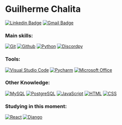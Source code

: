 # Guilherme Chalita

[![Linkedin Badge](https://img.shields.io/badge/-Guilherme%20Chalita-996DFF?style=flat-square&logo=Linkedin&logoColor=white&link=https://www.linkedin.com/in/guilhermechalita/)](https://www.linkedin.com/in/guilhermechalita/)
[![Gmail Badge](https://img.shields.io/badge/-guilhermehchalita@gmail.com-996DFF?style=flat-square&logo=Gmail&logoColor=white&link=mailto:guilhermehchalita@gmail.com)](mailto:guilhermehchalitaf@gmail.com)

### Main skills:

<p>
<a target="_blank" href="https://git-scm.com/"><img src="https://img.shields.io/badge/-Git-0D1117?style=for-the-badge&logo=git&labelColor=0D1117" alt="Git"></a>
<a target="_blank" href="https://github.com/"><img src="https://img.shields.io/badge/-GitHub-0D1117?style=for-the-badge&logo=github&labelColor=0D1117" alt="Github"></a>
<a target="_blank" href="https://www.python.org/"><img src="https://img.shields.io/badge/-Python-0D1117?style=for-the-badge&logo=python&labelColor=0D1117" alt="Python"></a>
<a target="_blank" href="https://discordpy.readthedocs.io/en/stable/"><img src="https://img.shields.io/badge/-Discordpy-0D1117?style=for-the-badge&logo=discord&labelColor=0D1117" alt="Discordpy"></a>
</p>

### Tools:

<p>
<a target="_blank" href="https://code.visualstudio.com/"><img src="https://img.shields.io/badge/-Visual%20Studio%20Code-0D1117?style=for-the-badge&logo=visual-studio-code&logoColor=007ACC&labelColor=0D1117" alt="Visual Studio Code"></a>
<a target="_blank" href="https://www.jetbrains.com/pt-br/pycharm/"><img src="https://img.shields.io/badge/-Pycharm-0D1117?style=for-the-badge&logo=pycharm&logoColor=007ACC&labelColor=0D1117" alt="Pycharm"></a>
<a target="_blank" href="https://www.microsoft.com/pt-br/microsoft-365"><img src="https://img.shields.io/badge/-microsoft_office-0D1117?style=for-the-badge&logo=microsoft-office&labelColor=0D1117" alt="Microsoft Office"></a>
</p>

### Other Knowledge:

<a target="_blank" href="https://www.mysql.com/"><img src="https://img.shields.io/badge/-MySQL-0D1117?style=for-the-badge&logo=mysql&logoColor=007ACC&labelColor=0D1117" alt="MySQL"></a>
<a target="_blank" href="https://www.postgresql.org/"><img src="https://img.shields.io/badge/-PostgreSQL-0D1117?style=for-the-badge&logo=postgresql&labelColor=0D1117" alt="PostgreSQL"></a>
<a target="_blank" href="https://www.javascript.com/"><img src="https://img.shields.io/badge/-JavaScript-0D1117?style=for-the-badge&logo=javascript&labelColor=0D1117" alt="JavaScript"></a>
<a target="_blank" href=""><img src="https://img.shields.io/badge/-HTML-0D1117?style=for-the-badge&logo=html5&labelColor=0D1117" alt="HTML"></a>
<a target="_blank" href=""><img src="https://img.shields.io/badge/-CSS-0D1117?style=for-the-badge&logoColor=007ACC&logo=css3&labelColor=0D1117" alt="CSS"></a>

### Studying in this moment:

<a target="_blank" href="https://react.dev/"><img src="https://img.shields.io/badge/-React-0D1117?style=for-the-badge&logo=react&labelColor=0D1117" alt="React"></a>
<a target="_blank" href="https://www.djangoproject.com/"><img src="https://img.shields.io/badge/-Django-0D1117?style=for-the-badge&logo=django&labelColor=0D1117" alt="Django"></a>
